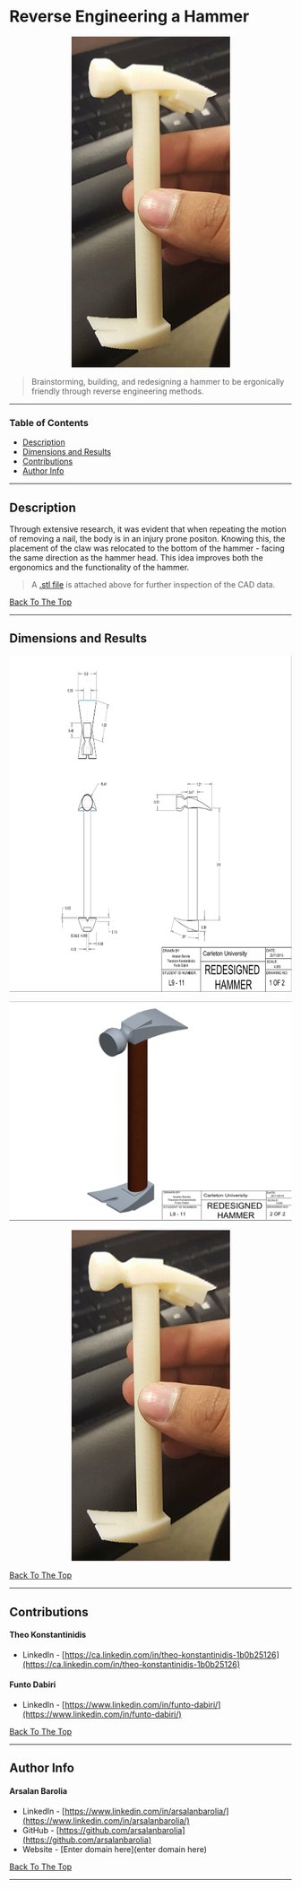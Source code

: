 <a href='#project' id='project' class='anchor' aria-hidden='true'></a>

# Reverse Engineering a Hammer

<p align="center">
    <img src="images/Final_3D_Product.png" alt="Finished product of the reverse engineered hammer.">
</p>

> Brainstorming, building, and redesigning a hammer to be ergonically friendly through reverse engineering methods.

---

### Table of Contents

- [Description](#description)
- [Dimensions and Results](#dimensions-and-results)
- [Contributions](#contributions)
- [Author Info](#author-info)

---

## Description

Through extensive research, it was evident that when repeating the motion of removing a nail, the body is in an injury prone positon. Knowing this, the placement of the claw was relocated to the bottom of the hammer - facing the same direction as the hammer head. This idea improves both the ergonomics and the functionality of the hammer.

> A [.stl file](files/hammer_final.stl) is attached above for further inspection of the CAD data.

[Back To The Top](#project)

---

## Dimensions and Results

<p align="center">
 <img height= "600" src="images/Dimension_1.png" alt="Parameters of the redesined Hammer">
</p>

<p align="center">
 <img  width="775" src="images/Dimension_2.png" alt="Rendered Image of the Hammer">
</p>

<p align="center">
 <img  src="images/Final_3D_Product.png" alt="Printed 3D Model">
</p>

[Back To The Top](#project)

---

## Contributions

<h4> Theo Konstantinidis</h4>

- LinkedIn - [https://ca.linkedin.com/in/theo-konstantinidis-1b0b25126](https://ca.linkedin.com/in/theo-konstantinidis-1b0b25126)

<h4> Funto Dabiri</h4>

- LinkedIn - [https://www.linkedin.com/in/funto-dabiri/](https://www.linkedin.com/in/funto-dabiri/)

[Back To The Top](#project)

---

## Author Info

<h4> Arsalan Barolia</h4>

- LinkedIn - [https://www.linkedin.com/in/arsalanbarolia/](https://www.linkedin.com/in/arsalanbarolia/)
- GitHub - [https://github.com/arsalanbarolia](https://github.com/arsalanbarolia)
- Website - [Enter domain here](enter domain here)

<p></p>

[Back To The Top](#project)

---
